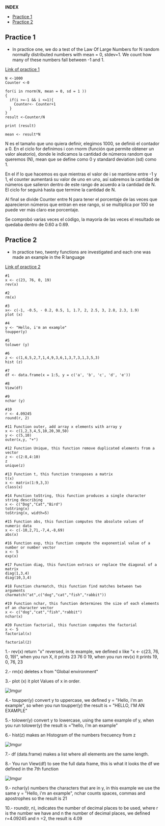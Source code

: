 **INDEX**

- [Practice 1](#practice-1)
- [Practice 2](#practice-2)

<div id='pr1' />

## Practice 1 
- In practice one, we do a test of the Law Of Large Numbers for N random normally distributed numbers with mean = 0, stdev=1. We count how many of these numbers fall between -1 and 1.

[Link of practice 1](https://github.com/AdamariMosqueda/Data_Mining/blob/Unit_1/Practice/Practice%201.R)

```
N <-1000
Counter <-0

for(i in rnorm(N, mean = 0, sd = 1 ))
{
  if(i >=-1 && i <=1){
    Counter<- Counter+1
  }
}
result <-Counter/N

print (result)

mean <- result*N

```
N es el tamaño que uno quiera definir, elegimos 1000, se definió el contador a 0. En el ciclo for definimos i con rnorm (función que permite obtener un valor aleatorio), donde le indicamos la cantidad de números random que queremos (N), mean que se define como 0 y standard deviation (sd) como 1.

En el if lo que hacemos es que mientras el valor de i se mantiene entre -1 y 1, el counter aumentará su valor de uno en uno, así sabremos la cantidad de números que salieron dentro de este rango de acuerdo a la cantidad de N. El ciclo for seguirá hasta que termine la cantidad de N.

Al final se divide Counter entre N para tener el porcentaje de las veces que aparecieron números que entran en ese rango, si se multiplica por 100 se puede ver más claro ese porcentaje.

Se comprobó varias veces el código, la mayoría de las veces el resultado se quedaba dentro de 0.60 a 0.69. 



<div id='pr2' />

## Practice 2 

- In practice two, twenty functions are investigated and each one was made an example in the R language
  
[Link of practice 2](https://github.com/AdamariMosqueda/Data_Mining/blob/Unit_1/Practice/Practice%202.R)



```
#1 
x <- c(23, 76, 0, 19)
rev(x)

#2 
rm(x)

#3 
x<- c(-1, -0.5, - 0.2, 0.5, 1, 1.7, 2, 2.5, 3, 2.8, 2.3, 1.9)
plot (x)

#4 
y <- "Hello, i'm an example"
toupper(y)

#5 
tolower (y)

#6 
z <- c(1,6,5,2,7,1,4,9,3,6,1,3,7,3,1,3,5,3)
hist (z)

#7 
df <- data.frame(x = 1:5, y = c('a', 'b', 'c', 'd', 'e')) 

#8 
View(df)

#9 
nchar (y)

#10 
r <- 4.09245
round(r, 2)

#11 Function outer, add array x elements with array y
x <- c(1,2,3,4,5,10,20,30,50)
y <- c(5,10)
outer(x,y, "+")

#12 Function Unique, this function remove duplicated elements from a vector
z <- c(2:8,4:10) 
z
unique(z)

#13 Function t, this function transposes a matrix 
t(x)
x <- matrix(1:9,3,3)
class(x)

#14 Function toString, this function produces a single character string describing
x <- c("Dog","Cat","Bird")
toString(x)
toString(x, width=5)

#15 Function abs, this function computes the absolute values of numeric data
x <- c(-10,2,71,-7,4,-8,69)
abs(x)

#16 Function exp, this function compute the exponential value of a number or number vector
x <- 5
exp(x)

#17 Function diag, this function extracs or replace the diagonal of a matrix
diag(1,3,4)
diag(10,3,4)

#18 Function charmatch, this function find matches between two arguments
charmatch("at",c("dog","cat","fish","rabbit"))

#19 Function nchar, this function determines the size of each elements of an character vector
x <- c("dog","cat","fish","rabbit")
nchar(x)

#20 Function factorial, this function computes the factorial
x <- 5
factorial(x)

factorial(2)
```

1.- rev(x) return "x" reversed, in te example, we defined x like "x <- c(23, 76, 0, 19)", when you
run X, it prints 23 76 0 19, when you run rev(x) it prints 19, 0, 76, 23

2.- rm(x) deletes x from "Global environment"

3.- plot (x) it plot Values of x in order.

![Imgur](https://i.imgur.com/ueTmlY6.png)

4.- toupper(y) convert y to uppercase, we defined y = "Hello, i'm an example", so when you run
toupper(y) the result is = "HELLO, I'M AN EXAMPLE"

5.- tolower(y) convert y to lowercase, using the same example of y, when you run
tolower(y) the result is ="hello, i'm an example"

6.- hist(z) makes an Histogram of the numbers frecuency from z

![Imgur](https://i.imgur.com/QZPokTa.png)

7.- df (data.frame) makes a list where all elements are the same length.

8.- You run View(df) to see the full data frame, this is what it looks the df we defined in the 7th function

![Imgur](https://i.imgur.com/EdMVxQG.png)

9.- nchar(y) numbers the characters that are in y, in this example we use the same y = "Hello, i'm an example", nchar counts spaces, commas and apostrophes so the result is 21

10.- round(r, n), indicates the number of decimal places to be used, where r is the number we have and n the number of decimal places, we defined r=4.09245 and n =2, the result is 4.09
